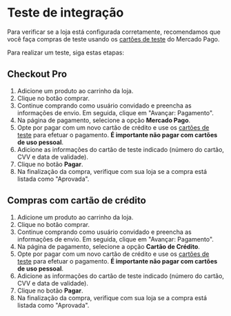 # Teste de integração

Para verificar se a loja está configurada corretamente, recomendamos que você faça compras de teste usando os [cartões de teste](/developers/pt/docs/salesforce-commerce-cloud/additional-content/test-cards) do Mercado Pago.

Para realizar um teste, siga estas etapas:

## Checkout Pro
1. Adicione um produto ao carrinho da loja.
1. Clique no botão comprar.
1. Continue comprando como usuário convidado e preencha as informações de envio. Em seguida, clique em "Avançar: Pagamento".
1. Na página de pagamento, selecione a opção **Mercado Pago**.
1. Opte por pagar com um novo cartão de crédito e use os [cartões de teste](/developers/pt/docs/salesforce-commerce-cloud/additional-content/test-cards) para efetuar o pagamento. **É importante não pagar com cartões de uso pessoal**.
1. Adicione as informações do cartão de teste indicado (número do cartão, CVV e data de validade).
1. Clique no botão **Pagar**.
1. Na finalização da compra, verifique com sua loja se a compra está listada como "Aprovada".

## Compras com cartão de crédito

1. Adicione um produto ao carrinho da loja.
1. Clique no botão comprar.
1. Continue comprando como usuário convidado e preencha as informações de envio. Em seguida, clique em "Avançar: Pagamento".
1. Na página de pagamento, selecione a opção **Cartão de Crédito**.
1. Opte por pagar com um novo cartão de crédito e use os [cartões de teste](/developers/pt/docs/salesforce-commerce-cloud/additional-content/test-cards) para efetuar o pagamento. **É importante não pagar com cartões de uso pessoal**.
1. Adicione as informações do cartão de teste indicado (número do cartão, CVV e data de validade).
1. Clique no botão **Pagar**.
1. Na finalização da compra, verifique com sua loja se a compra está listada como "Aprovada".
